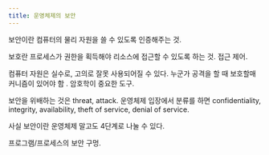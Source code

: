 ```yaml
---
title: 운영체제의 보안
---
```


보안이란 컴퓨터의 물리 자원을 쓸 수 있도록 인증해주는 것.

보호란 프로세스가 권한을 획득해야 리소스에 접근할 수 있도록 하는 것. 접근 제어.

컴퓨터 자원은 실수로, 고의로 잘못 사용되어질 수 있다. 누군가 공격을 할 때 보호할매커니즘이 있어야 함 . 암호학이 중요한 도구.

보안을 위배하는 것은 threat, attack. 운영체제 입장에서 분류를 하면 confidentiality, integrity, availability, theft of service, denial of service.

사실 보안이란 운영체제 말고도 4단계로 나눌 수 있다.

프로그램/프로세스의 보안 구멍.
